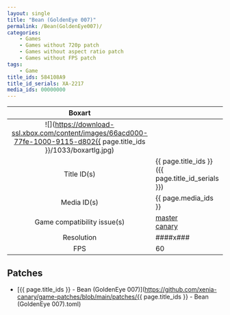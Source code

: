 ```yaml
---
layout: single
title: "Bean (GoldenEye 007)"
permalink: /Bean(GoldenEye007)/
categories:
    - Games
    - Games without 720p patch
    - Games without aspect ratio patch
    - Games without FPS patch
tags:
    - Game
title_ids: 584108A9
title_id_serials: XA-2217
media_ids: 00000000
---
```


| Boxart                      |                                                                                        |
| :----:                      | :-                                                                                     |
| ![](https://download-ssl.xbox.com/content/images/66acd000-77fe-1000-9115-d802{{ page.title_ids }}/1033/boxartlg.jpg) |
| Title ID(s)                 | {{ page.title_ids }} ({{ page.title_id_serials }})                                     |
| Media ID(s)                 | {{ page.media_ids }}                                                                   |
| Game compatibility issue(s) | [master](https://github.com/xenia-project/game-compatibility/issues/)<br>[canary](https://github.com/xenia-canary/game-compatibility/issues/) |
| Resolution                  | ####x###                                                                               |
| FPS                         | 60                                                                                     |

## Patches
* [{{ page.title_ids }} - Bean (GoldenEye 007)](https://github.com/xenia-canary/game-patches/blob/main/patches/{{ page.title_ids }} - Bean (GoldenEye 007).toml)

<!--This page was generated by a script. You can remove this comment once the page is verified to be free of mistakes.-->
